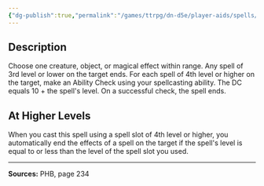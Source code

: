 ```yaml
---
{"dg-publish":true,"permalink":"/games/ttrpg/dn-d5e/player-aids/spells/level-3/dispel-magic/","tags":["ttrpg/dnd/5e","verbal","somatic","spell"],"noteIcon":""}
---
```



## Description
Choose one creature, object, or magical effect within range.
Any spell of 3rd level or lower on the target ends.
For each spell of 4th level or higher on the target, make an Ability Check using your spellcasting ability.
The DC equals 10 + the spell's level.
On a successful check, the spell ends.

## At Higher Levels
When you cast this spell using a spell slot of 4th level or higher, you automatically end the effects of a spell on the target if the spell's level is equal to or less than the level of the spell slot you used.

---

**Sources:** PHB, page 234
